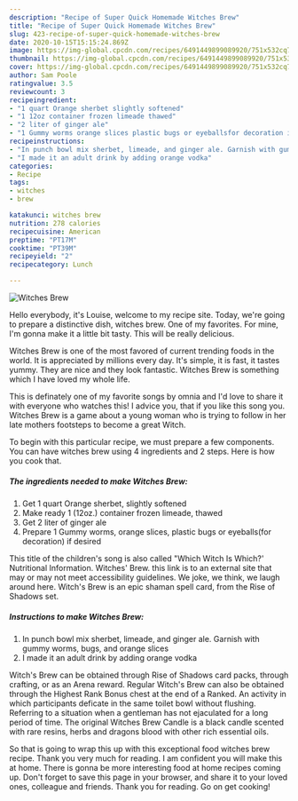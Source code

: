 ```yaml
---
description: "Recipe of Super Quick Homemade Witches Brew"
title: "Recipe of Super Quick Homemade Witches Brew"
slug: 423-recipe-of-super-quick-homemade-witches-brew
date: 2020-10-15T15:15:24.869Z
image: https://img-global.cpcdn.com/recipes/6491449899089920/751x532cq70/witches-brew-recipe-main-photo.jpg
thumbnail: https://img-global.cpcdn.com/recipes/6491449899089920/751x532cq70/witches-brew-recipe-main-photo.jpg
cover: https://img-global.cpcdn.com/recipes/6491449899089920/751x532cq70/witches-brew-recipe-main-photo.jpg
author: Sam Poole
ratingvalue: 3.5
reviewcount: 3
recipeingredient:
- "1 quart Orange sherbet slightly softened"
- "1 12oz container frozen limeade thawed"
- "2 liter of ginger ale"
- "1 Gummy worms orange slices plastic bugs or eyeballsfor decoration if desired"
recipeinstructions:
- "In punch bowl mix sherbet, limeade, and ginger ale. Garnish with gummy worms, bugs, and orange slices"
- "I made it an adult drink by adding orange vodka"
categories:
- Recipe
tags:
- witches
- brew

katakunci: witches brew 
nutrition: 278 calories
recipecuisine: American
preptime: "PT17M"
cooktime: "PT39M"
recipeyield: "2"
recipecategory: Lunch

---
```



![Witches Brew](https://img-global.cpcdn.com/recipes/6491449899089920/751x532cq70/witches-brew-recipe-main-photo.jpg)

Hello everybody, it's Louise, welcome to my recipe site. Today, we're going to prepare a distinctive dish, witches brew. One of my favorites. For mine, I'm gonna make it a little bit tasty. This will be really delicious.

Witches Brew is one of the most favored of current trending foods in the world. It is appreciated by millions every day. It's simple, it is fast, it tastes yummy. They are nice and they look fantastic. Witches Brew is something which I have loved my whole life.

This is definately one of my favorite songs by omnia and I&#39;d love to share it with everyone who watches this! I advice you, that if you like this song you. Witches Brew is a game about a young woman who is trying to follow in her late mothers footsteps to become a great Witch.


To begin with this particular recipe, we must prepare a few components. You can have witches brew using 4 ingredients and 2 steps. Here is how you cook that.

<!--inarticleads1-->

##### The ingredients needed to make Witches Brew:

1. Get 1 quart Orange sherbet, slightly softened
1. Make ready 1 (12oz.) container frozen limeade, thawed
1. Get 2 liter of ginger ale
1. Prepare 1 Gummy worms, orange slices, plastic bugs or eyeballs(for decoration) if desired


This title of the children&#39;s song is also called &#34;Which Witch Is Which?&#39; Nutritional Information. Witches&#39; Brew. this link is to an external site that may or may not meet accessibility guidelines. We joke, we think, we laugh around here. Witch&#39;s Brew is an epic shaman spell card, from the Rise of Shadows set. 

<!--inarticleads2-->

##### Instructions to make Witches Brew:

1. In punch bowl mix sherbet, limeade, and ginger ale. Garnish with gummy worms, bugs, and orange slices
1. I made it an adult drink by adding orange vodka


Witch&#39;s Brew can be obtained through Rise of Shadows card packs, through crafting, or as an Arena reward. Regular Witch&#39;s Brew can also be obtained through the Highest Rank Bonus chest at the end of a Ranked. An activity in which participants deficate in the same toilet bowl without flushing. Referring to a situation when a gentleman has not ejaculated for a long period of time. The original Witches Brew Candle is a black candle scented with rare resins, herbs and dragons blood with other rich essential oils. 

So that is going to wrap this up with this exceptional food witches brew recipe. Thank you very much for reading. I am confident you will make this at home. There is gonna be more interesting food at home recipes coming up. Don't forget to save this page in your browser, and share it to your loved ones, colleague and friends. Thank you for reading. Go on get cooking!
